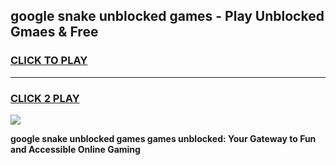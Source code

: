 
## google snake unblocked games - Play Unblocked Gmaes & Free
<h3>
<a href="https://premium.freeplayer.one?title=google_snake_unblocked_games&ref=19F">CLICK TO PLAY</a></h3>
<hr>

<h3>
<a href="https://premium.freeplayer.one?title=google_snake_unblocked_games&ref=19F">CLICK 2 PLAY</a>
  
</h3>

<a href="https://premium.freeplayer.one?title=google_snake_unblocked_games&ref=19F/"><img src="https://clearcache.store/games.png"></a>


**google snake unblocked games games unblocked: Your Gateway to Fun and Accessible Online Gaming**
